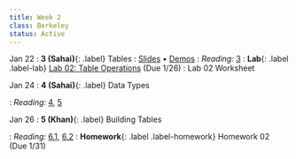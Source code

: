 ```yaml
---
title: Week 2
class: Berkeley
status: Active
---
```


Jan 22
: **3 (Sahai)**{: .label} Tables
   : [Slides](https://docs.google.com/presentation/d/1w_NH02ruMfsMwqHIteU8qlNhdzPNszVgNE0DWJLfels/edit?usp=sharing) &#8226; [Demos](https://data8.datahub.berkeley.edu/hub/user-redirect/git-pull?repo=https%3A%2F%2Fgithub.com%2Fdata-8%2Fmaterials-sp24&urlpath=tree%2Fmaterials-sp24%2Flec%2Flec03%2Flec03.ipynb&branch=main)
: *Reading:* [3](https://inferentialthinking.com/chapters/03/programming-in-python.html)
: **Lab**{: .label .label-lab} [Lab 02: Table Operations](https://data8.datahub.berkeley.edu/hub/user-redirect/git-pull?repo=https%3A%2F%2Fgithub.com%2Fdata-8%2Fmaterials-sp24&urlpath=tree%2Fmaterials-sp24%2Flab%2Flab02%2Flab02.ipynb) (Due 1/26)
   : Lab 02 Worksheet

Jan 24
: **4 (Sahai)**{: .label} Data Types
 <!-- : [Slides](#) &#8226; [Demos](#) &#8226; [Blank Demos](#) -->
: *Reading:* [4](https://inferentialthinking.com/chapters/04/Data_Types.html), [5](https://inferentialthinking.com/chapters/05/Sequences.html)

Jan 26
: **5 (Khan)**{: .label} Building Tables
 <!-- : [Slides](#) &#8226; [Demos](#) &#8226; [Blank Demos](#) -->
: *Reading:* [6.1](https://inferentialthinking.com/chapters/06/1/Sorting_Rows.html), [6.2](https://inferentialthinking.com/chapters/06/2/Selecting_Rows.html)
: **Homework**{: .label .label-homework} Homework 02 (Due 1/31)